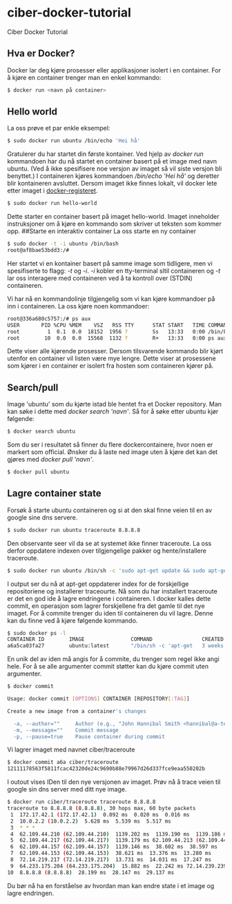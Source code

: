 # ciber-docker-tutorial
Ciber Docker Tutorial

## Hva er Docker?
Docker lar deg kjøre prosesser eller applikasjoner isolert i en container. For å kjøre en container trenger man en enkel kommando:
```sh
$ docker run <navn på container>
```

## Hello world
La oss prøve et par enkle eksempel:
```sh
$ sudo docker run ubuntu /bin/echo 'Hei hå'
```
Gratulerer du har startet din første kontainer. Ved hjelp av *docker run* kommandoen har du nå startet en container basert på et image med navn ubuntu. (Ved å ikke spesifisere noe versjon av imaget så vil siste versjon bli benyttet.) I containeren kjøres kommandoen */bin/echo 'Hei hå'* og deretter blir kontaineren avsluttet. Dersom imaget ikke finnes lokalt, vil docker lete etter imaget i [docker-registeret](http://registry.hub.docker.com).

```sh
$ sudo docker run hello-world
```
Dette starter en container basert på imaget hello-world. Imaget inneholder instruksjoner om å kjøre en kommando som skriver ut teksten som kommer opp.
##Starte en interaktiv container
La oss starte en ny container
```sh
$ sudo docker -t -i ubuntu /bin/bash
root@af8bae53bdd3:/#
```
Her startet vi en kontainer basert på samme image som tidligere, men vi spesifiserte to flagg: *-t* og *-i*. *-i* kobler en tty-terminal sltil containeren og *-t* lar oss interagere med containeren ved å ta kontroll over (STDIN) containeren.

Vi har nå en kommandolinje tilgjengelig som vi kan kjøre kommandoer på inn i containeren. La oss kjøre noen kommandoer:
```sh
root@336a680c5757:/# ps aux
USER       PID %CPU %MEM    VSZ   RSS TTY      STAT START   TIME COMMAND
root         1  0.1  0.0  18152  1956 ?        Ss   13:33   0:00 /bin/bash
root        10  0.0  0.0  15568  1132 ?        R+   13:33   0:00 ps aux
```
Dette viser alle kjørende prosesser. Dersom tilsvarende kommando blir kjørt utenfor en container vil listen være mye lengre. Dette viser at prosessene som kjører i en container er isolert fra hosten som containeren kjører på.

 
## Search/pull
Image 'ubuntu' som du kjørte istad  ble hentet fra et Docker repository. Man kan søke i dette med *docker search 'navn'*. Så for å søke etter ubuntu kjør følgende:
```sh
$ docker search ubuntu
```
Som du ser i resultatet så finner du flere dockercontainere, hvor noen er markert som official. Ønsker du å laste ned image uten å kjøre det kan det gjøres med *docker pull 'navn'*.
```sh
$ docker pull ubuntu
```

## Lagre container state
Forsøk å starte ubuntu containeren og si at den skal finne veien til en av google sine dns servere.
```sh
$ sudo docker run ubuntu traceroute 8.8.8.8
```
Den observante seer vil da se at systemet ikke finner traceroute. La oss derfor oppdatere indexen over tilgjengelige pakker og hente/installere traceroute.
```sh
$ sudo docker run ubuntu /bin/sh -c 'sudo apt-get update && sudo apt-get install -y traceroute'
```
I output ser du nå at apt-get oppdaterer index for de forskjellige repositoriene og installerer traceourte.
Nå som du har installert traceroute er det en god ide å lagre endringene i containeren. I docker kalles dette commit, en operasjon som lagrer forskjellene fra det gamle til det nye imaget.
For å commite trenger du iden til containeren du vil lagre. Denne kan du finne ved å kjøre følgende kommando.
```sh
$ sudo docker ps -l
CONTAINER ID        IMAGE               COMMAND                CREATED             STATUS                      PORTS               NAMES
a6a5ca03fa27        ubuntu:latest       "/bin/sh -c 'apt-get   3 weeks ago         Exited (0) 18 seconds ago                       insane_feynman
```
En unik del av iden må angis for å commite, du trenger som regel ikke angi hele. For å se alle argumenter commit støtter kan du kjøre commit uten argumenter.
```sh
$ docker commit

Usage: docker commit [OPTIONS] CONTAINER [REPOSITORY[:TAG]]

Create a new image from a container's changes

  -a, --author=""     Author (e.g., "John Hannibal Smith <hannibal@a-team.com>")
  -m, --message=""    Commit message
  -p, --pause=true    Pause container during commit
```
Vi lagrer imaget med navnet ciber/traceroute
```sh
$ docker commit a6a ciber/traceroute
12111178563f5811fcac42320de24c9690b88e79967d26d337fce9eaa550202b
```
I outout vises IDen til den nye versjonen av imaget. Prøv nå å trace veien til google sin dns server med ditt nye image.
```sh
$ docker run ciber/traceroute traceroute 8.8.8.8
traceroute to 8.8.8.8 (8.8.8.8), 30 hops max, 60 byte packets
 1  172.17.42.1 (172.17.42.1)  0.092 ms  0.020 ms  0.016 ms
 2  10.0.2.2 (10.0.2.2)  5.628 ms  5.539 ms  5.517 ms
 3  * * *
 4  62.109.44.210 (62.109.44.210)  1139.202 ms  1139.190 ms  1139.186 ms
 5  62.109.44.217 (62.109.44.217)  1139.179 ms 62.109.44.213 (62.109.44.213)  1139.170 ms 62.109.44.105 (62.109.44.105)  1139.158 ms
 6  62.109.44.157 (62.109.44.157)  1139.146 ms  38.602 ms  38.597 ms
 7  62.109.44.153 (62.109.44.153)  38.621 ms  13.376 ms  13.280 ms
 8  72.14.219.217 (72.14.219.217)  13.731 ms  14.031 ms  17.247 ms
 9  64.233.175.204 (64.233.175.204)  15.882 ms  22.242 ms 72.14.239.239 (72.14.239.239)  23.975 ms
10  8.8.8.8 (8.8.8.8)  28.199 ms  28.147 ms  29.137 ms
```
Du bør nå ha en forståelse av hvordan man kan endre state i et image og lagre endringen. 
